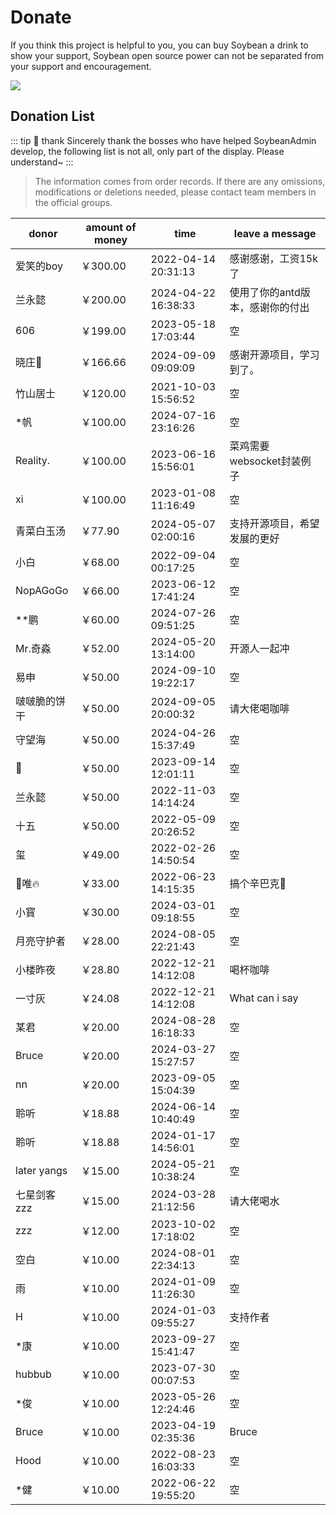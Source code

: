 # Donate

If you think this project is helpful to you, you can buy Soybean a drink to show your support, Soybean open source power can not be separated from your support and encouragement.

![](https://soybeanjs-1300612522.cos.ap-guangzhou.myqcloud.com/uPic/donation.png)


## Donation List

::: tip 🎉 thank
Sincerely thank the bosses who have helped SoybeanAdmin develop, the following list is not all, only part of the display. Please understand~
:::

> The information comes from order records. If there are any omissions, modifications or deletions needed, please contact team members in the official groups.

| donor       | amount of money | time                | leave a message    |
|-------------|-----------------|---------------------|--------------------|
| 爱笑的boy      | ￥300.00         | 2022-04-14 20:31:13 | 感谢感谢，工资15k了        |
| 兰永懿         | ￥200.00         | 2024-04-22 16:38:33 | 使用了你的antd版本，感谢你的付出 |
| 606         | ￥199.00         | 2023-05-18 17:03:44 | 空                  |
| 晓庄💪        | ￥166.66         | 2024-09-09 09:09:09 | 感谢开源项目，学习到了。       |
| 竹山居士        | ￥120.00         | 2021-10-03 15:56:52 | 空                  |
| *帆          | ￥100.00         | 2024-07-16 23:16:26 | 空                  |
| Reality.    | ￥100.00         | 2023-06-16 15:56:01 | 菜鸡需要websocket封装例子  |
| xi          | ￥100.00         | 2023-01-08 11:16:49 | 空                  |
| 青菜白玉汤       | ￥77.90          | 2024-05-07 02:00:16 | 支持开源项目，希望发展的更好     |
| 小白          | ￥68.00          | 2022-09-04 00:17:25 | 空                  |
| NopAGoGo    | ￥66.00          | 2023-06-12 17:41:24 | 空                  |
| **鹏         | ￥60.00          | 2024-07-26 09:51:25 | 空                  |
| Mr.奇淼       | ￥52.00          | 2024-05-20 13:14:00 | 开源人一起冲             |
| 易申          | ￥50.00          | 2024-09-10 19:22:17 | 空                  |
| 啵啵脆的饼干      | ￥50.00          | 2024-09-05 20:00:32 | 请大佬喝咖啡             |
| 守望海         | ￥50.00          | 2024-04-26 15:37:49 | 空                  |
| 👿          | ￥50.00          | 2023-09-14 12:01:11 | 空                  |
| 兰永懿         | ￥50.00          | 2022-11-03 14:14:24 | 空                  |
| 十五          | ￥50.00          | 2022-05-09 20:26:52 | 空                  |
| 玺           | ￥49.00          | 2022-02-26 14:50:54 | 空                  |
| 🚈唯🔥       | ￥33.00          | 2022-06-23 14:15:35 | 搞个辛巴克🧋            |
| 小寳          | ￥30.00          | 2024-03-01 09:18:55 | 空                  |
| 月亮守护者       | ￥28.00          | 2024-08-05 22:21:43 | 空                  |
| 小楼昨夜        | ￥28.80          | 2022-12-21 14:12:08 | 喝杯咖啡               |
| 一寸灰         | ￥24.08          | 2022-12-21 14:12:08 | What can i say     |
| 某君          | ￥20.00          | 2024-08-28 16:18:33 | 空                  |
| Bruce       | ￥20.00          | 2024-03-27 15:27:57 | 空                  |
| nn          | ￥20.00          | 2023-09-05 15:04:39 | 空                  |
| 聆听          | ￥18.88          | 2024-06-14 10:40:49 | 空                  |
| 聆听          | ￥18.88          | 2024-01-17 14:56:01 | 空                  |
| later yangs | ￥15.00          | 2024-05-21 10:38:24 | 空                  |
| 七星剑客zzz     | ￥15.00          | 2024-03-28 21:12:56 | 请大佬喝水              |
| zzz         | ￥12.00          | 2023-10-02 17:18:02 | 空                  |
| 空白          | ￥10.00          | 2024-08-01 22:34:13 | 空                  |
| 雨           | ￥10.00          | 2024-01-09 11:26:30 | 空                  |
| H           | ￥10.00          | 2024-01-03 09:55:27 | 支持作者               |
| *康          | ￥10.00          | 2023-09-27 15:41:47 | 空                  |
| hubbub      | ￥10.00          | 2023-07-30 00:07:53 | 空                  |
| *俊          | ￥10.00          | 2023-05-26 12:24:46 | 空                  |
| Bruce       | ￥10.00          | 2023-04-19 02:35:36 | Bruce              |
| Hood        | ￥10.00          | 2022-08-23 16:03:33 | 空                  |
| *健          | ￥10.00          | 2022-06-22 19:55:20 | 空                  |
